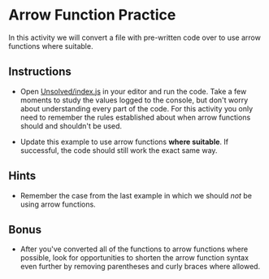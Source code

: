 # Arrow Function Practice

In this activity we will convert a file with pre-written code over to use arrow functions where suitable.

## Instructions

- Open [Unsolved/index.js](Unsolved/index.js) in your editor and run the code. Take a few moments to study the values logged to the console, but don't worry about understanding every part of the code. For this activity you only need to remember the rules established about when arrow functions should and shouldn't be used.

- Update this example to use arrow functions **where suitable**. If successful, the code should still work the exact same way.

## Hints

- Remember the case from the last example in which we should _not_ be using arrow functions.

## Bonus

- After you've converted all of the functions to arrow functions where possible, look for opportunities to shorten the arrow function syntax even further by removing parentheses and curly braces where allowed.
